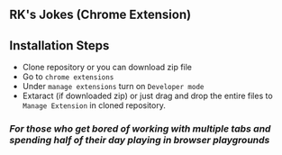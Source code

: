 ## RK's Jokes (Chrome Extension)


## Installation Steps


- Clone repository or you can download zip file
- Go to ```chrome extensions```
- Under ```manage extensions``` turn on ```Developer mode```
- Extaract (if downloaded zip) or just drag and drop the entire files to ```Manage Extension``` in cloned repository.

### _For those who get bored of working with multiple tabs and spending half of their day playing in browser playgrounds_
